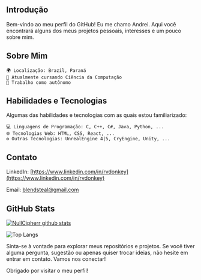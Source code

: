 ## Introdução

Bem-vindo ao meu perfil do GitHub! 
Eu me chamo Andrei. Aqui você encontrará alguns dos meus projetos pessoais, interesses e um pouco sobre mim.


## Sobre Mim

	🌍 Localização: Brazil, Paraná
	🌱 Atualmente cursando Ciência da Computação 
	💼 Trabalho como autônomo


## Habilidades e Tecnologias

Algumas das habilidades e tecnologias com as quais estou familiarizado:

	💻 Linguagens de Programação: C, C++, C#, Java, Python, ...
	🌐 Tecnologias Web: HTML, CSS, React, ...
	⚙️ Outras Tecnologias: UnrealEngine 4|5, CryEngine, Unity, ...
	

## Contato

LinkedIn: [https://www.linkedin.com/in/rvdonkey](https://www.linkedin.com/in/rvdonkey)

Email: [blendsteal@gmail.com](mailto:blendsteal@gmail.com)


## GitHub Stats

[![NullCipherr github stats](https://github-readme-stats.vercel.app/api?username=NullCipherr&show_icons=true&theme=dark)](https://github.com/anuraghazra/github-readme-stats)

![Top Langs](https://github-readme-stats.vercel.app/api/top-langs/?username=NullCipherr&layout=compact&theme=dark)


Sinta-se à vontade para explorar meus repositórios e projetos. Se você tiver alguma pergunta, sugestão ou apenas quiser trocar ideias, não hesite em entrar em contato. Vamos nos conectar!

Obrigado por visitar o meu perfil!
